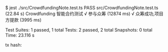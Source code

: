 $ jest ./src/CrowdfundingNote.test.ts
PASS src/CrowdfundingNote.test.ts (22.84 s)
Crowdfunding 智能合约测试
√ 参与众筹 (12874 ms)
√ 众筹成功,项目方提款 (3995 ms)

Test Suites: 1 passed, 1 total
Tests: 2 passed, 2 total
Snapshots: 0 total
Time: 23.116 s

tx hash:
